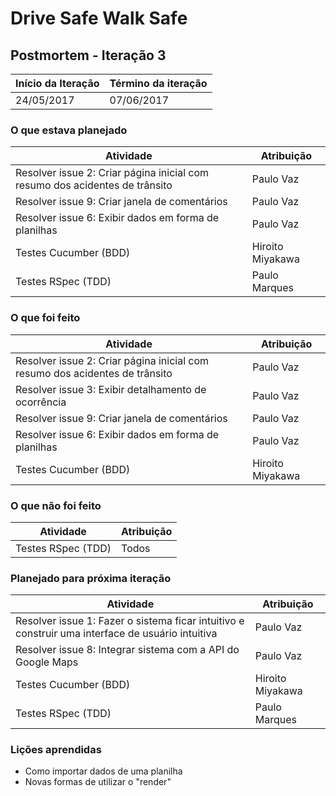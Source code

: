 # Drive Safe Walk Safe

## Postmortem - Iteração 3

Início da Iteração | Término da iteração
------------ | -------------
24/05/2017 | 07/06/2017


### O que estava planejado
| Atividade | Atribuição |
| --- | --- |
| Resolver issue 2: Criar página inicial com resumo dos acidentes de trânsito | Paulo Vaz |
| Resolver issue 9: Criar janela de comentários | Paulo Vaz |
| Resolver issue 6: Exibir dados em forma de planilhas | Paulo Vaz |
| Testes Cucumber (BDD) | Hiroito Miyakawa |
| Testes RSpec (TDD) | Paulo Marques |

### O que foi feito
| Atividade | Atribuição |
| --- | --- |
| Resolver issue 2: Criar página inicial com resumo dos acidentes de trânsito | Paulo Vaz |
| Resolver issue 3: Exibir detalhamento de ocorrência | Paulo Vaz |
| Resolver issue 9: Criar janela de comentários | Paulo Vaz |
| Resolver issue 6: Exibir dados em forma de planilhas | Paulo Vaz |
| Testes Cucumber (BDD) | Hiroito Miyakawa |

### O que não foi feito
| Atividade | Atribuição |
| --- | --- |
| Testes RSpec (TDD) | Todos |

### Planejado para próxima iteração
| Atividade | Atribuição |
| --- | --- |
| Resolver issue 1: Fazer o sistema ficar intuitivo e construir uma interface de usuário intuitiva | Paulo Vaz |
| Resolver issue 8: Integrar sistema com a API do Google Maps | Paulo Vaz |
| Testes Cucumber (BDD) | Hiroito Miyakawa |
| Testes RSpec (TDD) | Paulo Marques |

### Lições aprendidas
* Como importar dados de uma planilha
* Novas formas de utilizar o "render"
